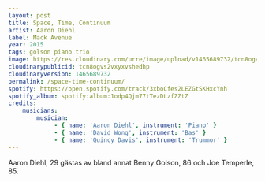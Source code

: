 ```yaml
---
layout: post
title: Space, Time, Continuum
artist: Aaron Diehl
label: Mack Avenue
year: 2015
tags: golson piano trio
image: https://res.cloudinary.com/urre/image/upload/v1465689732/tcn8ogvs2vxyxvshedhp.jpg
cloudinarypublicid: tcn8ogvs2vxyxvshedhp
cloudinaryversion: 1465689732
permalink: /space-time-continuum/
spotify: https://open.spotify.com/track/3xboCfes2LEZGtSKHxcYnh
spotify_album: spotify:album:1odp4Qjm77tTezDLzfZZtZ
credits:
    musicians:
        musician:
             - { name: 'Aaron Diehl', instrument: 'Piano' }
             - { name: 'David Wong', instrument: 'Bas' }
             - { name: 'Quincy Davis', instrument: 'Trummor' }
---
```


Aaron Diehl, 29 gästas av bland annat Benny Golson, 86 och Joe Temperle, 85.